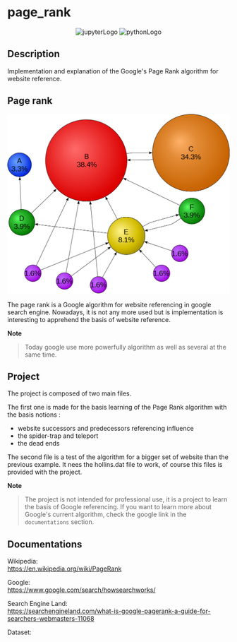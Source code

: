 # page_rank
<p align="center">
    <img src="https://img.shields.io/badge/Made%20with-Jupyter-orange?style=for-the-badge&logo=Jupyter" alt="jupyterLogo">
    <img src="https://img.shields.io/badge/Python-3776AB?style=for-the-badge&logo=python&logoColor=white" alt="pythonLogo"> 
</p>

## Description

Implementation and explanation of the Google's Page Rank algorithm for website reference.

## Page rank

<p align="center">
    <img src="images/wikipedia_image_page_rank.png" alt="wikipediaImgPageRank">
</p>

The page rank is a Google algorithm for website referencing in google search engine.
Nowadays, it is not any more used but is implementation is interesting to apprehend the basis of website reference.

**Note**
> Today google use more powerfully algorithm as well as several at the same time.

## Project

The project is composed of two main files.

The first one is made for the basis learning of the Page Rank algorithm with the basis notions :
- website successors and predecessors referencing influence
- the spider-trap and teleport
- the dead ends

The second file is a test of the algorithm for a bigger set of website than the previous example.
It nees the hollins.dat file to work, of course this files is provided with the project.

**Note**
> The project is not intended for professional use, it is a project to learn the basis of Google referencing.
> If you want to learn more about Google's current algorithm, check the google link in the `documentations` section.

## Documentations

Wikipedia:  
<https://en.wikipedia.org/wiki/PageRank>

Google:  
<https://www.google.com/search/howsearchworks/>

Search Engine Land:  
<https://searchengineland.com/what-is-google-pagerank-a-guide-for-searchers-webmasters-11068>

Dataset:  
